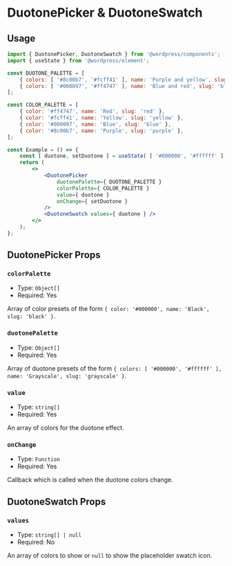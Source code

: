 # DuotonePicker & DuotoneSwatch

## Usage

```jsx
import { DuotonePicker, DuotoneSwatch } from '@wordpress/components';
import { useState } from '@wordpress/element';

const DUOTONE_PALETTE = [
	{ colors: [ '#8c00b7', '#fcff41' ], name: 'Purple and yellow', slug: 'purple-yellow' },
	{ colors: [ '#000097', '#ff4747' ], name: 'Blue and red', slug: 'blue-red' },
];

const COLOR_PALETTE = [
	{ color: '#ff4747', name: 'Red', slug: 'red' },
	{ color: '#fcff41', name: 'Yellow', slug: 'yellow' },
	{ color: '#000097', name: 'Blue', slug: 'blue' },
	{ color: '#8c00b7', name: 'Purple', slug: 'purple' },
];

const Example = () => {
	const [ duotone, setDuotone ] = useState( [ '#000000', '#ffffff' ] );
	return (
		<>
			<DuotonePicker
				duotonePalette={ DUOTONE_PALETTE }
				colorPalette={ COLOR_PALETTE }
				value={ duotone }
				onChange={ setDuotone }
			/>
			<DuotoneSwatch values={ duotone } />
		</>
	);
};
```

## DuotonePicker Props

### `colorPalette`

-   Type: `Object[]`
-   Required: Yes

Array of color presets of the form `{ color: '#000000', name: 'Black', slug: 'black' }`.

### `duotonePalette`

-   Type: `Object[]`
-   Required: Yes

Array of duotone presets of the form `{ colors: [ '#000000', '#ffffff' ], name: 'Grayscale', slug: 'grayscale' }`.

### `value`

-   Type: `string[]`
-   Required: Yes

An array of colors for the duotone effect.

### `onChange`

-   Type: `Function`
-   Required: Yes

Callback which is called when the duotone colors change.

## DuotoneSwatch Props

### `values`

-   Type: `string[] | null`
-   Required: No

An array of colors to show or `null` to show the placeholder swatch icon.

